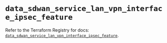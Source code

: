 # `data_sdwan_service_lan_vpn_interface_ipsec_feature`

Refer to the Terraform Registry for docs: [`data_sdwan_service_lan_vpn_interface_ipsec_feature`](https://registry.terraform.io/providers/ciscodevnet/sdwan/0.8.0/docs/data-sources/service_lan_vpn_interface_ipsec_feature).
